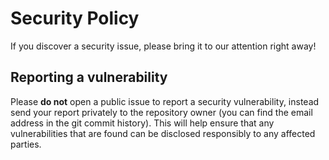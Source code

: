 # Security Policy

If you discover a security issue, please bring it to our attention right away!

## Reporting a vulnerability
 
Please **do not** open a public issue to report a security vulnerability, instead send
your report privately to the repository owner (you can find the email address in the git
commit history). This will help ensure that any vulnerabilities that are found can be
disclosed responsibly to any affected parties.
